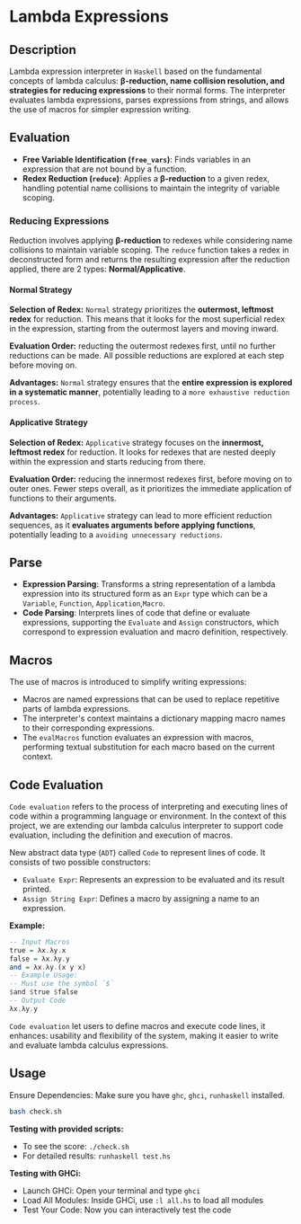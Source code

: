 # Lambda Expressions

## Description

Lambda expression interpreter in `Haskell` based on the fundamental concepts of lambda calculus: **β-reduction, name collision resolution, and strategies for reducing expressions** to their normal forms. The interpreter evaluates lambda expressions, parses expressions from strings, and allows the use of macros for simpler expression writing.

## Evaluation

- **Free Variable Identification (`free_vars`)**: Finds variables in an expression that are not bound by a function.
- **Redex Reduction (`reduce`)**: Applies a **β-reduction** to a given redex, handling potential name collisions to maintain the integrity of variable scoping.

### Reducing Expressions

Reduction involves applying **β-reduction** to redexes while considering name collisions to maintain variable scoping. The `reduce` function takes a redex in deconstructed form and returns the resulting expression after the reduction applied, there are 2 types: **Normal/Applicative**.

#### Normal Strategy

**Selection of Redex:** `Normal` strategy prioritizes the **outermost, leftmost redex** for reduction. This means that it looks for the most superficial redex in the expression, starting from the outermost layers and moving inward.

**Evaluation Order:** reducting the outermost redexes first, until no further reductions can be made. All possible reductions are explored at each step before moving on.

**Advantages:** `Normal` strategy ensures that the **entire expression is explored in a systematic manner**, potentially leading to a `more exhaustive reduction process`.

#### Applicative Strategy

**Selection of Redex:** `Applicative` strategy focuses on the **innermost, leftmost redex** for reduction. It looks for redexes that are nested deeply within the expression and starts reducing from there.

**Evaluation Order:** reducing the innermost redexes first, before moving on to outer ones. Fewer steps overall, as it prioritizes the immediate application of functions to their arguments.

**Advantages:** `Applicative` strategy can lead to more efficient reduction sequences, as it **evaluates arguments before applying functions**, potentially leading to a `avoiding unnecessary reductions`.

## Parse

- **Expression Parsing**: Transforms a string representation of a lambda expression into its structured form as an `Expr` type which can be a `Variable`, `Function`, `Application`,`Macro`.
- **Code Parsing**: Interprets lines of code that define or evaluate expressions, supporting the `Evaluate` and `Assign` constructors, which correspond to expression evaluation and macro definition, respectively.

## Macros

The use of macros is introduced to simplify writing expressions:

- Macros are named expressions that can be used to replace repetitive parts of lambda expressions.
- The interpreter's context maintains a dictionary mapping macro names to their corresponding expressions.
- The `evalMacros` function evaluates an expression with macros, performing textual substitution for each macro based on the current context.

## Code Evaluation

`Code evaluation` refers to the process of interpreting and executing lines of code within a programming language or environment. In the context of this project, we are extending our lambda calculus interpreter to support code evaluation, including the definition and execution of macros.

New abstract data type (`ADT`) called `Code` to represent lines of code. It consists of two possible constructors:

- `Evaluate Expr`: Represents an expression to be evaluated and its result printed.
- `Assign String Expr`: Defines a macro by assigning a name to an expression.

**Example:**

```haskell
-- Input Macros
true = λx.λy.x
false = λx.λy.y
and = λx.λy.(x y x)
-- Example Usage:
-- Must use the symbol `$`
$and $true $false
-- Output Code
λx.λy.y
```

`Code evaluation` let users to define macros and execute code lines, it enhances: usability and flexibility of the system, making it easier to write and evaluate lambda calculus expressions.

## Usage

Ensure Dependencies: Make sure you have `ghc`, `ghci`, `runhaskell` installed.

```bash
bash check.sh
```

**Testing with provided scripts:**

- To see the score: `./check.sh`
- For detailed results: `runhaskell test.hs`

**Testing with GHCi:**

- Launch GHCi: Open your terminal and type `ghci`
- Load All Modules: Inside GHCi, use `:l all.hs` to load all modules
- Test Your Code: Now you can interactively test the code
